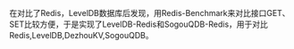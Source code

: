 在对比了Redis，LevelDB数据库后发现，用Redis-Benchmark来对比接口GET、SET比较方便，于是实现了LevelDB-Redis和SogouQDB-Redis，用于对比Redis,LevelDB,DezhouKV,SogouQDB。